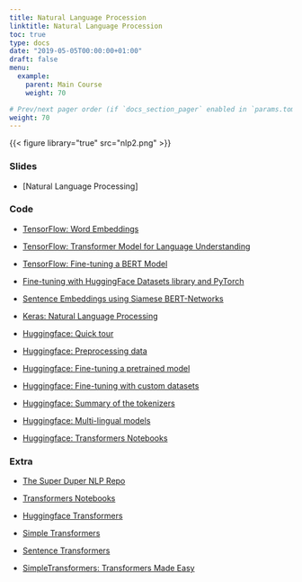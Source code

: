 ```yaml
---
title: Natural Language Procession
linktitle: Natural Language Procession
toc: true
type: docs
date: "2019-05-05T00:00:00+01:00"
draft: false
menu:
  example:
    parent: Main Course
    weight: 70

# Prev/next pager order (if `docs_section_pager` enabled in `params.toml`)
weight: 70
---
```


{{< figure library="true" src="nlp2.png" >}}

### Slides

* [Natural Language Processing]

### Code

* [TensorFlow: Word Embeddings](https://githubtocolab.com/dlmacedo/starter-academic/blob/master/content/courses/deeplearning/notebooks/tensorflow/word_embeddings.ipynb)

* [TensorFlow: Transformer Model for Language Understanding](https://githubtocolab.com/dlmacedo/starter-academic/blob/master/content/courses/deeplearning/notebooks/tensorflow/transformer.ipynb)

* [TensorFlow: Fine-tuning a BERT Model](https://githubtocolab.com/dlmacedo/starter-academic/blob/master/content/courses/deeplearning/notebooks/tensorflow/fine_tuning_bert.ipynb)

* [Fine-tuning with HuggingFace Datasets library and PyTorch](https://githubtocolab.com/dlmacedo/starter-academic/blob/master/content/courses/deeplearning/notebooks/pytorch/example_fine_tuning_hf_datasets.ipynb)

* [Sentence Embeddings using Siamese BERT-Networks](https://githubtocolab.com/dlmacedo/starter-academic/blob/master/content/courses/deeplearning/notebooks/SiameseBERT_SemanticSearch.ipynb)

* [Keras: Natural Language Processing](https://keras.io/examples/nlp/)

* [Huggingface: Quick tour](https://colab.research.google.com/github/huggingface/notebooks/blob/master/transformers_doc/quicktour.ipynb)

* [Huggingface: Preprocessing data](https://colab.research.google.com/github/huggingface/notebooks/blob/master/transformers_doc/preprocessing.ipynb)

* [Huggingface: Fine-tuning a pretrained model](https://colab.research.google.com/github/huggingface/notebooks/blob/master/transformers_doc/training.ipynb)

* [Huggingface: Fine-tuning with custom datasets](https://colab.research.google.com/github/huggingface/notebooks/blob/master/transformers_doc/custom_datasets.ipynb)

* [Huggingface: Summary of the tokenizers](https://colab.research.google.com/github/huggingface/notebooks/blob/master/transformers_doc/tokenizer_summary.ipynb)

* [Huggingface: Multi-lingual models](https://colab.research.google.com/github/huggingface/notebooks/blob/master/transformers_doc/multilingual.ipynb)

* [Huggingface: Transformers Notebooks](https://github.com/huggingface/transformers/tree/master/notebooks)

### Extra

* [The Super Duper NLP Repo](https://notebooks.quantumstat.com/)

* [Transformers Notebooks](https://github.com/huggingface/transformers/tree/master/notebooks)

* [Huggingface Transformers](https://github.com/huggingface/transformers)

* [Simple Transformers](https://github.com/ThilinaRajapakse/simpletransformers)

* [Sentence Transformers](https://github.com/UKPLab/sentence-transformers)

* [SimpleTransformers: Transformers Made Easy](https://wandb.ai/wandb/gallery/reports/SimpleTransformers-Transformers-Made-Easy--VmlldzoyNDQzNTg)
